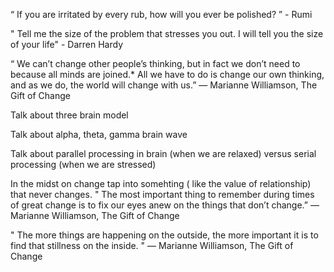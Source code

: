 

“ If you are irritated by every rub,
how will you ever be polished? ” - Rumi

" Tell me the size of the problem that stresses you out. I will tell you the size of your life" - Darren Hardy

“ We can’t change other people’s thinking, but in fact we don’t need to because all minds are joined.* All we have to do is change our own thinking, and as we do, the world will change with us.”
― Marianne Williamson, The Gift of Change


Talk about three brain model

Talk about alpha, theta, gamma brain wave

Talk about parallel processing in brain (when we are relaxed) versus serial processing (when we are stressed)


In the midst on change tap into somehting ( like the value of relationship) that never changes.
" The most important thing to remember during times of great change is to fix our eyes anew on the things that don’t change.”
― Marianne Williamson, The Gift of Change

" The more things are happening on the outside, the more important it is to find that stillness on the inside. "
― Marianne Williamson, The Gift of Change
